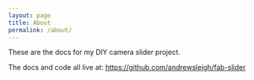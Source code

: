 ```yaml
---
layout: page
title: About
permalink: /about/
---
```


These are the docs for my DIY camera slider project. 

The docs and code all live at: <https://github.com/andrewsleigh/fab-slider>
